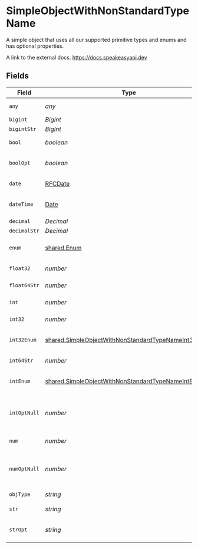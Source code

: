 # SimpleObjectWithNonStandardTypeName

A simple object that uses all our supported primitive types and enums and has optional properties.

A link to the external docs.
<https://docs.speakeasyapi.dev>


## Fields

| Field                                                                                                                             | Type                                                                                                                              | Required                                                                                                                          | Description                                                                                                                       | Example                                                                                                                           |
| --------------------------------------------------------------------------------------------------------------------------------- | --------------------------------------------------------------------------------------------------------------------------------- | --------------------------------------------------------------------------------------------------------------------------------- | --------------------------------------------------------------------------------------------------------------------------------- | --------------------------------------------------------------------------------------------------------------------------------- |
| `any`                                                                                                                             | *any*                                                                                                                             | :heavy_check_mark:                                                                                                                | An any property.                                                                                                                  | any                                                                                                                               |
| `bigint`                                                                                                                          | *BigInt*                                                                                                                          | :heavy_minus_sign:                                                                                                                | N/A                                                                                                                               | 8821239038968084                                                                                                                  |
| `bigintStr`                                                                                                                       | *BigInt*                                                                                                                          | :heavy_minus_sign:                                                                                                                | N/A                                                                                                                               | 9223372036854775808                                                                                                               |
| `bool`                                                                                                                            | *boolean*                                                                                                                         | :heavy_check_mark:                                                                                                                | A boolean property.                                                                                                               | true                                                                                                                              |
| `boolOpt`                                                                                                                         | *boolean*                                                                                                                         | :heavy_minus_sign:                                                                                                                | An optional boolean property.                                                                                                     | true                                                                                                                              |
| `date`                                                                                                                            | [RFCDate](../../../types/rfcdate.md)                                                                                              | :heavy_check_mark:                                                                                                                | A date property.                                                                                                                  | 2020-01-01                                                                                                                        |
| `dateTime`                                                                                                                        | [Date](https://developer.mozilla.org/en-US/docs/Web/JavaScript/Reference/Global_Objects/Date)                                     | :heavy_check_mark:                                                                                                                | A date-time property.                                                                                                             | 2020-01-01T00:00:00.001Z                                                                                                          |
| `decimal`                                                                                                                         | *Decimal*                                                                                                                         | :heavy_minus_sign:                                                                                                                | N/A                                                                                                                               | 3.141592653589793                                                                                                                 |
| `decimalStr`                                                                                                                      | *Decimal*                                                                                                                         | :heavy_minus_sign:                                                                                                                | N/A                                                                                                                               | 3.14159265358979344719667586                                                                                                      |
| `enum`                                                                                                                            | [shared.Enum](../../../sdk/models/shared/enum.md)                                                                                 | :heavy_check_mark:                                                                                                                | A string based enum                                                                                                               | one                                                                                                                               |
| `float32`                                                                                                                         | *number*                                                                                                                          | :heavy_check_mark:                                                                                                                | A float32 property.                                                                                                               | 1.1                                                                                                                               |
| `float64Str`                                                                                                                      | *number*                                                                                                                          | :heavy_minus_sign:                                                                                                                | A float64 string                                                                                                                  | 1.1                                                                                                                               |
| `int`                                                                                                                             | *number*                                                                                                                          | :heavy_check_mark:                                                                                                                | An integer property.                                                                                                              | 1                                                                                                                                 |
| `int32`                                                                                                                           | *number*                                                                                                                          | :heavy_check_mark:                                                                                                                | An int32 property.                                                                                                                | 1                                                                                                                                 |
| `int32Enum`                                                                                                                       | [shared.SimpleObjectWithNonStandardTypeNameInt32Enum](../../../sdk/models/shared/simpleobjectwithnonstandardtypenameint32enum.md) | :heavy_check_mark:                                                                                                                | An int32 enum property.                                                                                                           | 55                                                                                                                                |
| `int64Str`                                                                                                                        | *number*                                                                                                                          | :heavy_minus_sign:                                                                                                                | An int64 string                                                                                                                   | 100                                                                                                                               |
| `intEnum`                                                                                                                         | [shared.SimpleObjectWithNonStandardTypeNameIntEnum](../../../sdk/models/shared/simpleobjectwithnonstandardtypenameintenum.md)     | :heavy_check_mark:                                                                                                                | An integer enum property.                                                                                                         | 2                                                                                                                                 |
| `intOptNull`                                                                                                                      | *number*                                                                                                                          | :heavy_minus_sign:                                                                                                                | An optional integer property will be null for tests.                                                                              |                                                                                                                                   |
| `num`                                                                                                                             | *number*                                                                                                                          | :heavy_check_mark:                                                                                                                | A number property.                                                                                                                | 1.1                                                                                                                               |
| `numOptNull`                                                                                                                      | *number*                                                                                                                          | :heavy_minus_sign:                                                                                                                | An optional number property will be null for tests.                                                                               |                                                                                                                                   |
| `objType`                                                                                                                         | *string*                                                                                                                          | :heavy_check_mark:                                                                                                                | N/A                                                                                                                               |                                                                                                                                   |
| `str`                                                                                                                             | *string*                                                                                                                          | :heavy_check_mark:                                                                                                                | A string property.                                                                                                                | test                                                                                                                              |
| `strOpt`                                                                                                                          | *string*                                                                                                                          | :heavy_minus_sign:                                                                                                                | An optional string property.                                                                                                      | testOptional                                                                                                                      |